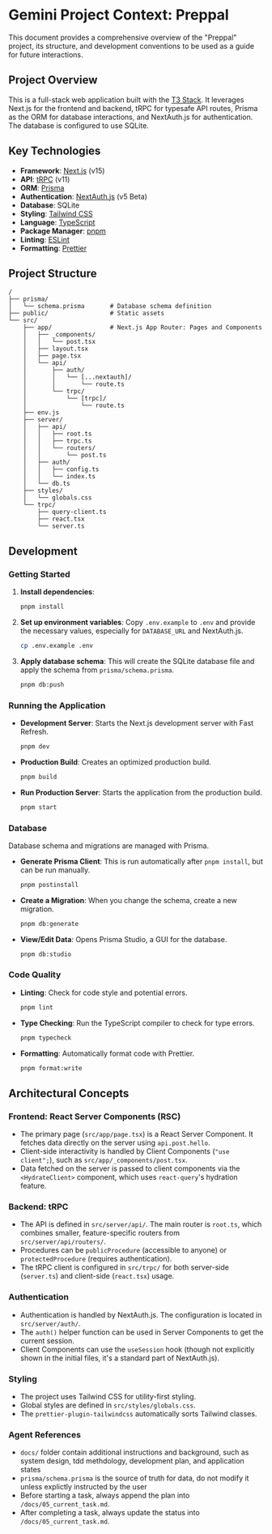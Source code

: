# Gemini Project Context: Preppal

This document provides a comprehensive overview of the "Preppal" project, its structure, and development conventions to be used as a guide for future interactions.

## Project Overview

This is a full-stack web application built with the [T3 Stack](https://create.t3.gg/). It leverages Next.js for the frontend and backend, tRPC for typesafe API routes, Prisma as the ORM for database interactions, and NextAuth.js for authentication. The database is configured to use SQLite.

## Key Technologies

- **Framework**: [Next.js](https://nextjs.org/) (v15)
- **API**: [tRPC](https://trpc.io/) (v11)
- **ORM**: [Prisma](https://prisma.io/)
- **Authentication**: [NextAuth.js](https://next-auth.js.org/) (v5 Beta)
- **Database**: SQLite
- **Styling**: [Tailwind CSS](https://tailwindcss.com/)
- **Language**: [TypeScript](https://www.typescriptlang.org/)
- **Package Manager**: [pnpm](https://pnpm.io/)
- **Linting**: [ESLint](https://eslint.org/)
- **Formatting**: [Prettier](https://prettier.io/)

## Project Structure

```
/
├── prisma/
│   └── schema.prisma       # Database schema definition
├── public/                 # Static assets
└── src/
    ├── app/                # Next.js App Router: Pages and Components
    │   ├── _components/
    │   │   └── post.tsx
    │   ├── layout.tsx
    │   ├── page.tsx
    │   └── api/
    │       ├── auth/
    │       │   └── [...nextauth]/
    │       │       └── route.ts
    │       └── trpc/
    │           └── [trpc]/
    │               └── route.ts
    ├── env.js
    ├── server/
    │   ├── api/
    │   │   ├── root.ts
    │   │   ├── trpc.ts
    │   │   └── routers/
    │   │       └── post.ts
    │   ├── auth/
    │   │   ├── config.ts
    │   │   └── index.ts
    │   └── db.ts
    ├── styles/
    │   └── globals.css
    └── trpc/
        ├── query-client.ts
        ├── react.tsx
        └── server.ts
```

## Development

### Getting Started

1.  **Install dependencies**:
    ```bash
    pnpm install
    ```
2.  **Set up environment variables**:
    Copy `.env.example` to `.env` and provide the necessary values, especially for `DATABASE_URL` and NextAuth.js.
    ```bash
    cp .env.example .env
    ```
3.  **Apply database schema**:
    This will create the SQLite database file and apply the schema from `prisma/schema.prisma`.
    ```bash
    pnpm db:push
    ```

### Running the Application

- **Development Server**:
  Starts the Next.js development server with Fast Refresh.
  ```bash
  pnpm dev
  ```
- **Production Build**:
  Creates an optimized production build.
  ```bash
  pnpm build
  ```
- **Run Production Server**:
  Starts the application from the production build.
  ```bash
  pnpm start
  ```

### Database

Database schema and migrations are managed with Prisma.

- **Generate Prisma Client**:
  This is run automatically after `pnpm install`, but can be run manually.
  ```bash
  pnpm postinstall
  ```
- **Create a Migration**:
  When you change the schema, create a new migration.
  ```bash
  pnpm db:generate
  ```
- **View/Edit Data**:
  Opens Prisma Studio, a GUI for the database.
  ```bash
  pnpm db:studio
  ```

### Code Quality

- **Linting**:
  Check for code style and potential errors.
  ```bash
  pnpm lint
  ```
- **Type Checking**:
  Run the TypeScript compiler to check for type errors.
  ```bash
  pnpm typecheck
  ```
- **Formatting**:
  Automatically format code with Prettier.
  ```bash
  pnpm format:write
  ```

## Architectural Concepts

### Frontend: React Server Components (RSC)

- The primary page (`src/app/page.tsx`) is a React Server Component. It fetches data directly on the server using `api.post.hello`.
- Client-side interactivity is handled by Client Components (`"use client";`), such as `src/app/_components/post.tsx`.
- Data fetched on the server is passed to client components via the `<HydrateClient>` component, which uses `react-query`'s hydration feature.

### Backend: tRPC

- The API is defined in `src/server/api/`. The main router is `root.ts`, which combines smaller, feature-specific routers from `src/server/api/routers/`.
- Procedures can be `publicProcedure` (accessible to anyone) or `protectedProcedure` (requires authentication).
- The tRPC client is configured in `src/trpc/` for both server-side (`server.ts`) and client-side (`react.tsx`) usage.

### Authentication

- Authentication is handled by NextAuth.js. The configuration is located in `src/server/auth/`.
- The `auth()` helper function can be used in Server Components to get the current session.
- Client Components can use the `useSession` hook (though not explicitly shown in the initial files, it's a standard part of NextAuth.js).

### Styling

- The project uses Tailwind CSS for utility-first styling.
- Global styles are defined in `src/styles/globals.css`.
- The `prettier-plugin-tailwindcss` automatically sorts Tailwind classes.

### Agent References

- `docs/` folder contain additional instructions and background, such as system design, tdd methdology, development plan, and application states
- `prisma/schema.prisma` is the source of truth for data, do not modify it unless explictly instructed by the user
- Before starting a task, always append the plan into `/docs/05_current_task.md`.
- After completing a task, always update the status into `/docs/05_current_task.md`.
